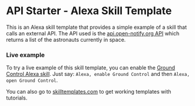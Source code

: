 # API Starter - Alexa Skill Template

This is an Alexa skill template that provides a simple example of a skill that calls an external API. The API used is the [api.open-notify.org API](http://api.open-notify.org/astros.json) which returns a list of the astronauts currently in space.

### Live example
To try a live example of this skill template, you can enable the [Ground Control Alexa skill](https://www.amazon.com/Dabble-Lab-Ground-Control/dp/B075CWGY1P/ref=sr_1_sc_1?ie=UTF8&qid=1514557483&sr=8-1-spell&keywords=grond+control+alexa+skill). Just say: `Alexa, enable Ground Control` and then `Alexa, open Ground Control`.

You can also go to <a href="https://skilltemplates.com/" target="_blank">skilltemplates.com</a> to get working templates with tutorials.
